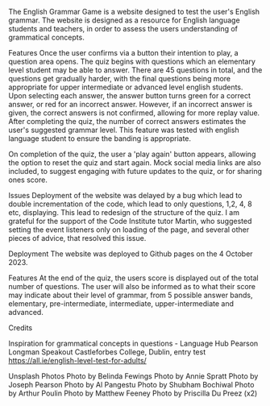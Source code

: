 The English Grammar Game is a website designed to test the user's English grammar. The website is designed as a resource for English language students and teachers, in order to assess the users understanding of grammatical concepts. 

Features
Once the user confirms via a button their intention to play, a question area opens.
The quiz begins with questions which an elementary level student may be able to answer. There are 45 questions in total, and the questions get gradually harder, with the final questions being more appropriate for upper intermediate or advanced level english students. Upon selecting each answer, the answer button turns green for a correct answer, or red for an incorrect answer. However, if an incorrect answer is given, the correct answers is not confirmed, allowing for more replay value. 
After completing the quiz, the number of correct answers estimates the user's suggested grammar level. This feature was tested with english language student to ensure the banding is appropriate.

On completion of the quiz, the user a 'play again' button appears, allowing the option to reset the quiz and start again. 
Mock social media links are also included, to suggest engaging with future updates to the quiz, or for sharing ones score.

Issues
Deployment of the website was delayed by a bug which lead to double incrementation of the code, which lead to only questions, 1,2, 4, 8 etc, displaying. This lead to redesign of the structure of the quiz. I am grateful for the support of the Code Institute tutor Martin, who suggested setting the event listeners only on loading of the page, and several other pieces of advice, that resolved this issue.

Deployment
The website was deployed to Github pages on the 4 October 2023.

Features
At the end of the quiz, the users score is displayed out of the total number of questions.
The user will also be informed as to what their score may indicate about their level of grammar, from 5 possible answer bands, elementary, pre-intermediate, intermediate, upper-intermediate and advanced. 

Credits

Inspiration for grammatical concepts in questions - 
Language Hub
Pearson Longman
Speakout
Castleforbes College, Dublin, entry test
https://all.ie/english-level-test-for-adults/


Unsplash Photos
Photo by Belinda Fewings
Photo by Annie Spratt
Photo by Joseph Pearson
Photo by Al Pangestu
Photo by Shubham Bochiwal
Photo by Arthur Poulin
Photo by Matthew Feeney
Photo by Priscilla Du Preez (x2)